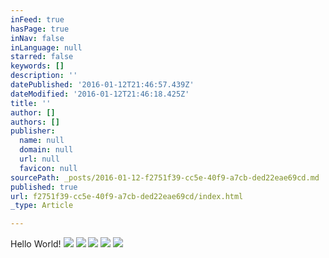 ```yaml
---
inFeed: true
hasPage: true
inNav: false
inLanguage: null
starred: false
keywords: []
description: ''
datePublished: '2016-01-12T21:46:57.439Z'
dateModified: '2016-01-12T21:46:18.425Z'
title: ''
author: []
authors: []
publisher:
  name: null
  domain: null
  url: null
  favicon: null
sourcePath: _posts/2016-01-12-f2751f39-cc5e-40f9-a7cb-ded22eae69cd.md
published: true
url: f2751f39-cc5e-40f9-a7cb-ded22eae69cd/index.html
_type: Article

---
```

Hello World!
![](https://the-grid-user-content.s3-us-west-2.amazonaws.com/bb6c0ab3-fa6b-488c-bcae-2ba3a1e1d728.png)
![](https://the-grid-user-content.s3-us-west-2.amazonaws.com/7557cdbd-2920-4821-bde7-e591069e35d7.png)
![](https://the-grid-user-content.s3-us-west-2.amazonaws.com/40fa7a44-b1f8-4e7c-bd2b-8cba76d0e34f.png)
![](https://the-grid-user-content.s3-us-west-2.amazonaws.com/694e2b73-4e3f-4125-9774-59f19044004f.png)
![](https://the-grid-user-content.s3-us-west-2.amazonaws.com/b1322053-d563-4831-82d9-32c6f85c6f65.png)